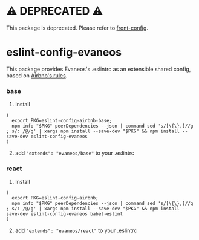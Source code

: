 # ⚠️ **DEPRECATED** ⚠️

This package is deprecated. Please refer to [front-config](https://github.com/Evaneos/eslint-config).

# eslint-config-evaneos

This package provides Evaneos's .eslintrc as an extensible shared config, based on [Airbnb's rules](https://github.com/airbnb/javascript/tree/master/packages/eslint-config-airbnb).

### base

1. Install
```
(
  export PKG=eslint-config-airbnb-base;
  npm info "$PKG" peerDependencies --json | command sed 's/[\{\},]//g ; s/: /@/g' | xargs npm install --save-dev "$PKG" && npm install --save-dev eslint-config-evaneos
)
```
2. add `"extends": "evaneos/base"` to your .eslintrc


### react

1. Install
```
(
  export PKG=eslint-config-airbnb;
  npm info "$PKG" peerDependencies --json | command sed 's/[\{\},]//g ; s/: /@/g' | xargs npm install --save-dev "$PKG" && npm install --save-dev eslint-config-evaneos babel-eslint
)
```
2. add `"extends": "evaneos/react"` to your .eslintrc
